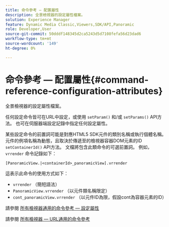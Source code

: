 ```yaml
---
title: 命令參考 — 配置屬性
description: 全景檢視器的設定屬性檔案。
solution: Experience Manager
feature: Dynamic Media Classic,Viewers,SDK/API,Panoramic
role: Developer,User
source-git-commit: 50dddf148345d2ca5243d5d7108fefa56d23dad6
workflow-type: tm+mt
source-wordcount: '149'
ht-degree: 0%

---
```


# 命令參考 — 配置屬性{#command-reference-configuration-attributes}

全景檢視器的設定屬性檔案。

任何設定命令皆可在URL中設定，或使用 `setParam()` 和/或 `setParams()` API方法。 也可在伺服器端設定記錄中指定任何設定屬性。

某些設定命令的前置詞可能是對應HTML5 SDK元件的類別名稱或執行個體名稱。 元件的例項名稱為動態，且取決於傳遞至的檢視器容器DOM元素的ID `setContainerId()` API方法。 文檔將包含此類命令的可選前置詞。 例如， `vrrender` 命令記錄如下：

```
[PanoramicView.|<containerId>_panoramicView].vrrender
```

這表示此命令的使用方式如下：

* `vrrender` （簡短語法）
* `PanoramicView.vrrender` （以元件類名稱限定）
* `cont_panoramicView.vrrender` （以元件ID為限，假設cont為容器元素的ID）


請參閱 [所有檢視器通用的命令參考 — 設定屬性](../../../r-html5-viewer-20-cmdref-configattrib/r-html5-viewer-20-cmdref-configattrib.md#concept-850e0f2c49b949deb7cfbfd330d329bd)

請參閱 [所有檢視器 — URL通用的命令參考](../../../c-html5-viewer-20-cmdref-url/c-html5-viewer-20-cmdref-url.md#concept-9b337f349b7b406b8c33c7ee96b3e226)
